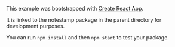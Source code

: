 This example was bootstrapped with [Create React App](https://github.com/facebook/create-react-app).

It is linked to the notestamp package in the parent directory for development purposes.

You can run `npm install` and then `npm start` to test your package.
